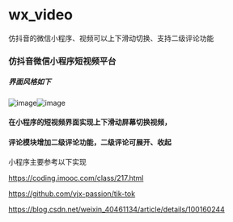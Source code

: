 # wx_video
仿抖音的微信小程序、视频可以上下滑动切换、支持二级评论功能
### 仿抖音微信小程序短视频平台



##### 界面风格如下



![image](https://github.com/YzsCmy/wx_video/blob/master/gif/aa.jpg)![image](https://github.com/YzsCmy/wx_video/blob/master/gif/bb.jpg)



#### 在小程序的短视频界面实现上下滑动屏幕切换视频，



#### 评论模块增加二级评论功能，二级评论可展开、收起



小程序主要参考以下实现



https://coding.imooc.com/class/217.html



https://github.com/yjx-passion/tik-tok



https://blog.csdn.net/weixin_40461134/article/details/100160244
